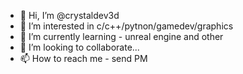 - 👋 Hi, I’m @crystaldev3d
- 👀 I’m interested in c/c++/pytnon/gamedev/graphics
- 🌱 I’m currently learning - unreal engine and other
- 💞️ I’m looking to collaborate...
- 📫 How to reach me - send PM

<!---
crystaldev3d/crystaldev3d is a ✨ special ✨ repository because its `README.md` (this file) appears on your GitHub profile.
You can click the Preview link to take a look at your changes.
--->
